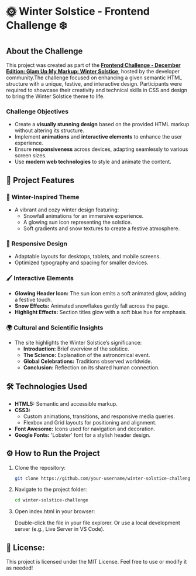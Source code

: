 # 🌞 Winter Solstice - Frontend Challenge ❄️

## About the Challenge

This project was created as part of the **[Frontend Challenge - December Edition: Glam Up My Markup: Winter Solstice](https://dev.to/challenges/frontend-2024-12-04)**, hosted by the developer community.The challenge focused on enhancing a given semantic HTML structure with a unique, festive, and interactive design. Participants were required to showcase their creativity and technical skills in CSS and design to bring the Winter Solstice theme to life.

### Challenge Objectives
- Create a **visually stunning design** based on the provided HTML markup without altering its structure.
- Implement **animations** and **interactive elements** to enhance the user experience.
- Ensure **responsiveness** across devices, adapting seamlessly to various screen sizes.
- Use **modern web technologies** to style and animate the content.

## 🌟 Project Features

### 🎨 **Winter-Inspired Theme**
- A vibrant and cozy winter design featuring:
  - Snowfall animations for an immersive experience.
  - A glowing sun icon representing the solstice.
  - Soft gradients and snow textures to create a festive atmosphere.

### 📱 **Responsive Design**
- Adaptable layouts for desktops, tablets, and mobile screens.
- Optimized typography and spacing for smaller devices.

### 🖌️ **Interactive Elements**
- **Glowing Header Icon:** The sun icon emits a soft animated glow, adding a festive touch.
- **Snow Effects:** Animated snowflakes gently fall across the page.
- **Highlight Effects:** Section titles glow with a soft blue hue for emphasis.

### 🌍 **Cultural and Scientific Insights**
- The site highlights the Winter Solstice’s significance:
  - **Introduction:** Brief overview of the solstice.
  - **The Science:** Explanation of the astronomical event.
  - **Global Celebrations:** Traditions observed worldwide.
  - **Conclusion:** Reflection on its shared human connection.

## 🛠️ Technologies Used

- **HTML5:** Semantic and accessible markup.
- **CSS3:** 
  - Custom animations, transitions, and responsive media queries.
  - Flexbox and Grid layouts for positioning and alignment.
- **Font Awesome:** Icons used for navigation and decoration.
- **Google Fonts:** 'Lobster' font for a stylish header design.

## ⚙️ How to Run the Project

1. Clone the repository:
   ```bash
   git clone https://github.com/your-username/winter-solstice-challenge.git
   ```

2. Navigate to the project folder:
    ```bash
    cd winter-solstice-challenge
    ```
3. Open index.html in your browser:

    Double-click the file in your file explorer.
    Or use a local development server (e.g., Live Server in VS Code).

## 📝 License: 
This project is licensed under the MIT License. Feel free to use or modify it as needed!
